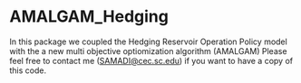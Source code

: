 # AMALGAM_Hedging
In this package we coupled the Hedging Reservoir Operation Policy model with the a new multi objective optiomization algorithm (AMALGAM)
Please feel free to contact me (SAMADI@cec.sc.edu) if you want to have a copy of this code.

